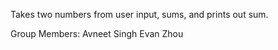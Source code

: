 Takes two numbers from user input, sums, and prints out sum.

Group Members:
Avneet Singh
Evan Zhou
